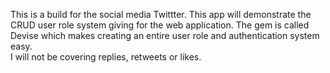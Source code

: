 This is a build for the social media Twittter.
This app will demonstrate the CRUD user role system giving for the web application.
The gem is called Devise which makes creating an entire user role and authentication system easy.  
I will not be covering replies, retweets or likes.
